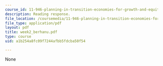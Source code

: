 ```yaml
---
course_id: 11-946-planning-in-transition-economies-for-growth-and-equity-spring-2004
description: Reading response.
file_location: /coursemedia/11-946-planning-in-transition-economies-for-growth-and-equity-spring-2004/a1b254a8fc09f7244afbb5fdcba50f54_week2_berhanu.pdf
file_type: application/pdf
layout: pdf
title: week2_berhanu.pdf
type: course
uid: a1b254a8fc09f7244afbb5fdcba50f54

---
```

None